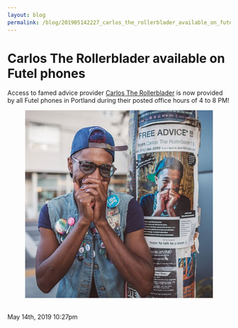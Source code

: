 ```yaml
---
layout: blog
permalink: /blog/201905142227_carlos_the_rollerblader_available_on_futel_phones
---
```


# Carlos The Rollerblader available on Futel phones

Access to famed advice provider <a href="https://www.instagram.com/carlostherollerblader/">Carlos The Rollerblader</a> is now provided by all Futel phones in Portland during their posted office hours of 4 to 8 PM!

<figure data-orig-width="720" data-orig-height="720" class="tmblr-full"><img src="/blog/images/184888608549_0.jpg" alt="image" data-orig-width="720" data-orig-height="720"/></figure><img src="" alt=""/>

<div id="footer">
<span id="timestamp"> May 14th, 2019 10:27pm </span>
</div>
